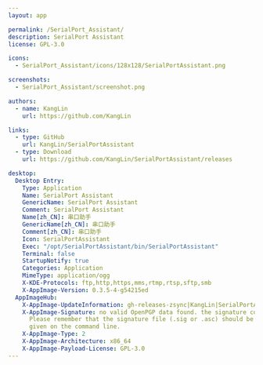 ```yaml
---
layout: app

permalink: /SerialPort_Assistant/
description: SerialPort Assistant
license: GPL-3.0

icons:
  - SerialPort_Assistant/icons/128x128/SerialPortAssistant.png

screenshots:
  - SerialPort_Assistant/screenshot.png

authors:
  - name: KangLin
    url: https://github.com/KangLin

links:
  - type: GitHub
    url: KangLin/SerialPortAssistant
  - type: Download
    url: https://github.com/KangLin/SerialPortAssistant/releases

desktop:
  Desktop Entry:
    Type: Application
    Name: SerialPort Assistant
    GenericName: SerialPort Assistant
    Comment: SerialPort Assistant
    Name[zh_CN]: 串口助手
    GenericName[zh_CN]: 串口助手
    Comment[zh_CN]: 串口助手
    Icon: SerialPortAssistant
    Exec: "/opt/SerialPortAssistant/bin/SerialPortAssistant"
    Terminal: false
    StartupNotify: true
    Categories: Application
    MimeType: application/ogg
    X-KDE-Protocols: ftp,http,https,mms,rtmp,rtsp,sftp,smb
    X-AppImage-Version: 0.3.5-4-g54215ed
  AppImageHub:
    X-AppImage-UpdateInformation: gh-releases-zsync|KangLin|SerialPortAssistant|latest|SerialPort_Assistant*-x86_64.AppImage.zsync
    X-AppImage-Signature: no valid OpenPGP data found. the signature could not be verified.
      Please remember that the signature file (.sig or .asc) should be the first file
      given on the command line.
    X-AppImage-Type: 2
    X-AppImage-Architecture: x86_64
    X-AppImage-Payload-License: GPL-3.0
---
```

